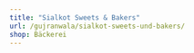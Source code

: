 ```yaml
---
title: "Sialkot Sweets & Bakers"
url: /gujranwala/sialkot-sweets-und-bakers/
shop: Bäckerei
---
```

